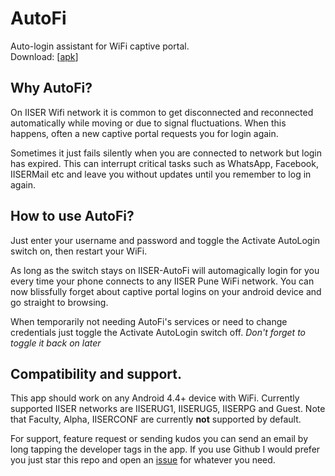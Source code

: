 # AutoFi
Auto-login assistant for WiFi captive portal.  
Download: [[apk](https://github.com/harsgak/AutoFi/blob/master/factory/kids/AutoFi.16.apk?raw=true)]

## Why AutoFi?
On IISER Wifi network it is common to get disconnected and reconnected automatically while moving or due to signal fluctuations. When this happens, often a new captive portal requests you for login again.

Sometimes it just fails silently when you are connected to network but login has expired. This can interrupt critical tasks such as WhatsApp, Facebook, IISERMail etc and leave you without updates until you remember to log in again.


## How to use AutoFi?
Just enter your username and password and toggle the Activate AutoLogin switch on, then restart your WiFi.

As long as the switch stays on IISER-AutoFi will automagically login for you every time your phone connects to any IISER Pune WiFi network. You can now blissfully forget about captive portal logins on your android device and go straight to browsing.

When temporarily not needing AutoFi's services or need to change credentials just toggle the Activate AutoLogin switch off. 
_Don't forget to toggle it back on later_


## Compatibility and support. 
This app should work on any Android 4.4+ device with WiFi. Currently supported IISER networks are IISERUG1, IISERUG5, IISERPG and Guest. Note that Faculty, Alpha, IISERCONF are currently **not** supported by default. 

For support, feature request or sending kudos you can send an email by long tapping the developer tags in the app. If you use Github I would prefer you just star this repo and open an [issue](https://github.com/harsgak/AutoFi/issues) for whatever you need.
